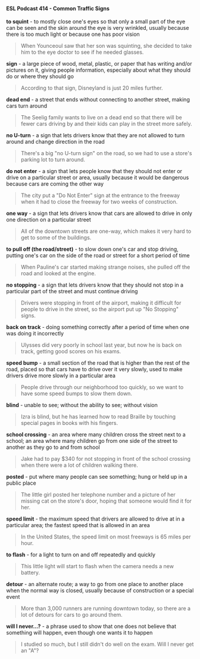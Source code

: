 #### ESL Podcast 414 - Common Traffic Signs

**to squint** - to mostly close one's eyes so that only a small part of the eye can be
seen and the skin around the eye is very wrinkled, usually because there is too
much light or because one has poor vision

> When Younceoul saw that her son was squinting, she decided to take him to
the eye doctor to see if he needed glasses.

**sign** - a large piece of wood, metal, plastic, or paper that has writing and/or
pictures on it, giving people information, especially about what they should do or
where they should go

> According to that sign, Disneyland is just 20 miles further.

**dead end** - a street that ends without connecting to another street, making cars
turn around

> The Seelig family wants to live on a dead end so that there will be fewer cars
driving by and their kids can play in the street more safely.

**no U-turn** - a sign that lets drivers know that they are not allowed to turn around
and change direction in the road

> There's a big "no U-turn sign" on the road, so we had to use a store's parking
lot to turn around.

**do not enter** - a sign that lets people know that they should not enter or drive on
a particular street or area, usually because it would be dangerous because cars
are coming the other way

> The city put a "Do Not Enter" sign at the entrance to the freeway when it had to
close the freeway for two weeks of construction.

**one way** - a sign that lets drivers know that cars are allowed to drive in only one
direction on a particular street

> All of the downtown streets are one-way, which makes it very hard to get to
some of the buildings.

**to pull off (the road/street)** - to slow down one's car and stop driving, putting
one's car on the side of the road or street for a short period of time

> When Pauline's car started making strange noises, she pulled off the road and
looked at the engine.

**no stopping** - a sign that lets drivers know that they should not stop in a
particular part of the street and must continue driving

> Drivers were stopping in front of the airport, making it difficult for people to drive
in the street, so the airport put up "No Stopping" signs.

**back on track** - doing something correctly after a period of time when one was
doing it incorrectly

> Ulysses did very poorly in school last year, but now he is back on track, getting
good scores on his exams.

**speed bump** - a small section of the road that is higher than the rest of the road,
placed so that cars have to drive over it very slowly, used to make drivers drive
more slowly in a particular area

> People drive through our neighborhood too quickly, so we want to have some
speed bumps to slow them down.

**blind** - unable to see; without the ability to see; without vision

> Izra is blind, but he has learned how to read Braille by touching special pages in
books with his fingers.

**school crossing** - an area where many children cross the street next to a
school; an area where many children go from one side of the street to another as
they go to and from school

> Jake had to pay $340 for not stopping in front of the school crossing when there
were a lot of children walking there.

**posted** - put where many people can see something; hung or held up in a public
place

> The little girl posted her telephone number and a picture of her missing cat on
the store's door, hoping that someone would find it for her.

**speed limit** - the maximum speed that drivers are allowed to drive at in a
particular area; the fastest speed that is allowed in an area

> In the United States, the speed limit on most freeways is 65 miles per hour.

**to flash** - for a light to turn on and off repeatedly and quickly

> This little light will start to flash when the camera needs a new battery.

**detour** - an alternate route; a way to go from one place to another place when
the normal way is closed, usually because of construction or a special event

> More than 3,000 runners are running downtown today, so there are a lot of
detours for cars to go around them.

**will I never...?** - a phrase used to show that one does not believe that
something will happen, even though one wants it to happen

> I studied so much, but I still didn't do well on the exam. Will I never get an "A"?


